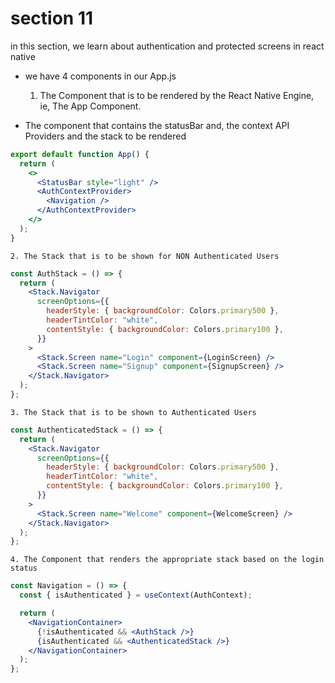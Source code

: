 # section 11

in this section, we learn about authentication and protected screens in react native

- we have 4 components in our App.js

  1. The Component that is to be rendered by the React Native Engine, ie, The App Component.

- The component that contains the statusBar and, the context API Providers and the stack to be rendered

```jsx
export default function App() {
  return (
    <>
      <StatusBar style="light" />
      <AuthContextProvider>
        <Navigation />
      </AuthContextProvider>
    </>
  );
}
```

    2. The Stack that is to be shown for NON Authenticated Users

```jsx
const AuthStack = () => {
  return (
    <Stack.Navigator
      screenOptions={{
        headerStyle: { backgroundColor: Colors.primary500 },
        headerTintColor: "white",
        contentStyle: { backgroundColor: Colors.primary100 },
      }}
    >
      <Stack.Screen name="Login" component={LoginScreen} />
      <Stack.Screen name="Signup" component={SignupScreen} />
    </Stack.Navigator>
  );
};
```

    3. The Stack that is to be shown to Authenticated Users

```jsx
const AuthenticatedStack = () => {
  return (
    <Stack.Navigator
      screenOptions={{
        headerStyle: { backgroundColor: Colors.primary500 },
        headerTintColor: "white",
        contentStyle: { backgroundColor: Colors.primary100 },
      }}
    >
      <Stack.Screen name="Welcome" component={WelcomeScreen} />
    </Stack.Navigator>
  );
};
```

    4. The Component that renders the appropriate stack based on the login status

```jsx
const Navigation = () => {
  const { isAuthenticated } = useContext(AuthContext);

  return (
    <NavigationContainer>
      {!isAuthenticated && <AuthStack />}
      {isAuthenticated && <AuthenticatedStack />}
    </NavigationContainer>
  );
};
```
